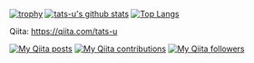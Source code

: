 [![trophy](https://github-profile-trophy.vercel.app/?username=tats-u)](https://github.com/ryo-ma/github-profile-trophy)
[![tats-u's github stats](https://github-readme-stats.vercel.app/api?username=tats-u)](https://github.com/anuraghazra/github-readme-stats)
[![Top Langs](https://github-readme-stats.vercel.app/api/top-langs/?username=tats-u)](https://github.com/anuraghazra/github-readme-stats)

Qiita: https://qiita.com/tats-u

[![My Qiita posts](https://qiita-badge.apiapi.app/s/tats-u/posts.svg)](http://qiita.com/tats-u)
[![My Qiita contributions](https://qiita-badge.apiapi.app/s/tats-u/contributions.svg)](http://qiita.com/tats-u)
[![My Qiita followers](https://qiita-badge.apiapi.app/s/tats-u/followers.svg)](http://qiita.com/tats-u)
